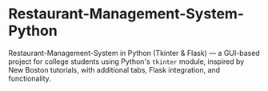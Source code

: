 # Restaurant-Management-System-Python

Restaurant-Management-System in Python (Tkinter & Flask) — a GUI-based project for college students using Python's `tkinter` module, inspired by New Boston tutorials, with additional tabs, Flask integration, and functionality.
